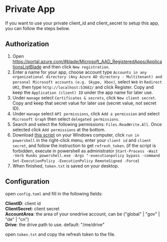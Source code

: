 # Private App

If you want to use your private client_id and client_secret to setup this app, you can follow the steps below.

## Authorization

1. Open <https://portal.azure.com/#blade/Microsoft_AAD_RegisteredApps/ApplicationsListBlade> and then click `New registration`.
1. Enter a name for your app, choose account type `Accounts in any organizational directory (Any Azure AD directory - Multitenant) and personal Microsoft accounts (e.g. Skype, Xbox)`, select `Web` in `Redirect URI`, then type `http://localhost:53682/` and click Register. Copy and keep the `Application (client) ID` under the app name for later use.
1. Under `manage` select `Certificates & secrets`, click `New client secret`. Copy and keep that secret value for later use (secret value, not secret ID).
1. Under `manage` select `API permissions`, click `Add a permission` and select `Microsoft Graph` then select `delegated permissions`.
1. Search and select the following permissions: `Files.ReadWrite.All`. Once selected click `Add permissions` at the bottom.
1. Download [this script](./auth.ps1) on your Windows computer, click `run in powershell` in the right-click menu, enter your `client id` and `client secret`, and follow the instruction to get `refresh_token`. (if the script is forbidden, execute in powershell as administrator `Start-Process -Wait -Verb RunAs powershell.exe -Args "-executionpolicy bypass -command Set-ExecutionPolicy -ExecutionPolicy RemoteSigned -Force`)
1. When finished, `token.txt` is saved on your desktop.

## Configuration

open `config.toml` and fill in the following fields:

**ClientID**: client id  
**ClientSecret**: client secret  
**AccountArea**: the area of your onedrive account, can be ("global" | "gov" | "de" | "cn")  
**Drive**: the drive path to use. default: "/me/drive"

open `token.txt` and copy the refresh token to the file.
